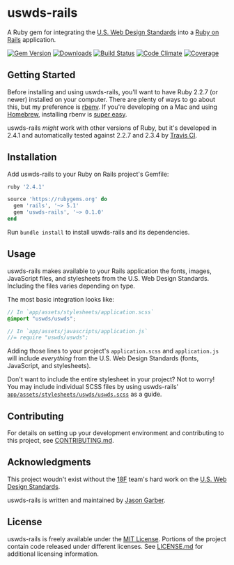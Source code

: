 # uswds-rails

A Ruby gem for integrating the [U.S. Web Design Standards](https://github.com/18F/web-design-standards) into a [Ruby on Rails](http://rubyonrails.org) application.

[![Gem Version](https://img.shields.io/gem/v/uswds-rails.svg?label=gem%20version)](https://rubygems.org/gems/uswds-rails)
[![Downloads](https://img.shields.io/gem/dt/uswds-rails.svg)](https://rubygems.org/gems/uswds-rails)
[![Build Status](https://img.shields.io/travis/jgarber623/uswds-rails/master.svg?label=build%20status)](https://travis-ci.org/jgarber623/uswds-rails)
[![Code Climate](https://img.shields.io/codeclimate/github/jgarber623/uswds-rails.svg)](https://codeclimate.com/github/jgarber623/uswds-rails)
[![Coverage](https://img.shields.io/codeclimate/coverage/github/jgarber623/uswds-rails.svg)](https://codeclimate.com/github/jgarber623/uswds-rails/coverage)

## Getting Started

Before installing and using uswds-rails, you'll want to have Ruby 2.2.7 (or newer) installed on your computer. There are plenty of ways to go about this, but my preference is [rbenv](https://github.com/sstephenson/rbenv). If you're developing on a Mac and using [Homebrew](http://brew.sh/), installing rbenv is [super easy](https://github.com/sstephenson/rbenv#homebrew-on-mac-os-x).

uswds-rails _might_ work with other versions of Ruby, but it's developed in 2.4.1 and automatically tested against 2.2.7 and 2.3.4 by [Travis CI](https://travis-ci.org/jgarber623/uswds-rails).

## Installation

Add uswds-rails to your Ruby on Rails project's Gemfile:

```rb
ruby '2.4.1'

source 'https://rubygems.org' do
  gem 'rails', '~> 5.1'
  gem 'uswds-rails', '~> 0.1.0'
end
```

Run `bundle install` to install uswds-rails and its dependencies.

## Usage

uswds-rails makes available to your Rails application the fonts, images, JavaScript files, and stylesheets from the U.S. Web Design Standards. Including the files varies depending on type.

The most basic integration looks like:

```scss
// In `app/assets/stylesheets/application.scss`
@import "uswds/uswds";
```

```js
// In `app/assets/javascripts/application.js`
//= require "uswds/uswds";
```

Adding those lines to your project's `application.scss` and `application.js` will include _everything_ from the U.S. Web Design Standards (fonts, JavaScript, and stylesheets).

Don't want to include the entire stylesheet in your project? Not to worry! You may include individual SCSS files by using uswds-rails' [`app/assets/stylesheets/uswds/uswds.scss`](https://github.com/jgarber623/uswds-rails/blob/master/app/assets/stylesheets/uswds/uswds.scss) as a guide.

## Contributing

For details on setting up your development environment and contributing to this project, see [CONTRIBUTING.md](https://github.com/jgarber623/uswds-rails/blob/master/CONTRIBUTING.md).

## Acknowledgments

This project woudn't exist without the [18F](https://github.com/18F) team's hard work on the [U.S. Web Design Standards](https://github.com/18F/web-design-standards).

uswds-rails is written and maintained by [Jason Garber](https://github.com/jgarber623).

## License

uswds-rails is freely available under the [MIT License](https://opensource.org/licenses/MIT). Portions of the project contain code released under different licenses. See [LICENSE.md](https://github.com/jgarber623/uswds-rails/blob/master/LICENSE.md) for additional licensing information.
